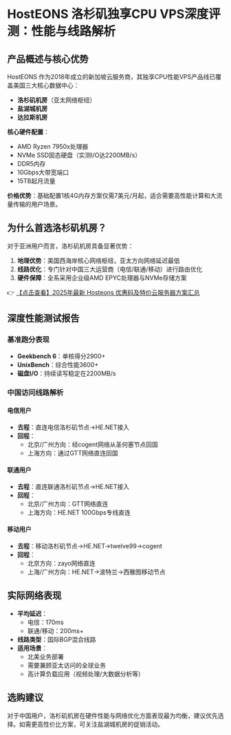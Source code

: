 # HostEONS 洛杉矶独享CPU VPS深度评测：性能与线路解析

## 产品概述与核心优势

HostEONS 作为2018年成立的新加坡云服务商，其独享CPU性能VPS产品线已覆盖美国三大核心数据中心：
- **洛杉矶机房**（亚太网络枢纽）
- **盐湖城机房**
- **达拉斯机房**

**核心硬件配置**：
- AMD Ryzen 7950x处理器
- NVMe SSD固态硬盘（实测I/O达2200MB/s）
- DDR5内存
- 10Gbps大带宽端口
- 15TB起月流量

**价格优势**：基础配置1核4G内存方案仅需7美元/月起，适合需要高性能计算和大流量传输的用户场景。

## 为什么首选洛杉矶机房？

对于亚洲用户而言，洛杉矶机房具备显著优势：
1. **地理优势**：美国西海岸核心网络枢纽，亚太方向网络延迟最低
2. **线路优化**：专门针对中国三大运营商（电信/联通/移动）进行路由优化
3. **硬件保障**：全系采用企业级AMD EPYC处理器与NVMe存储方案

👉 [【点击查看】2025年最新 Hosteons 优惠码及特价云服务器方案汇总](https://bit.ly/hosteons)

## 深度性能测试报告

### 基准跑分表现
- **Geekbench 6**：单核得分2900+
- **UnixBench**：综合性能3600+
- **磁盘I/O**：持续读写稳定在2200MB/s

### 中国访问线路解析
#### 电信用户
- **去程**：直连电信洛杉矶节点→HE.NET接入
- **回程**：
  - 北京/广州方向：经cogent网络从圣何塞节点回国
  - 上海方向：通过GTT网络直连回国

#### 联通用户
- **去程**：直连联通洛杉矶节点→HE.NET接入
- **回程**：
  - 北京/广州方向：GTT网络直连
  - 上海方向：HE.NET 100Gbps专线直连

#### 移动用户
- **去程**：移动洛杉矶节点→HE.NET→twelve99→cogent
- **回程**：
  - 北京方向：zayo网络直连
  - 上海/广州方向：HE.NET→波特兰→西雅图移动节点

## 实际网络表现
- **平均延迟**：
  - 电信：170ms
  - 联通/移动：200ms+
- **线路类型**：国际BGP混合线路
- **适用场景**：
  - 北美业务部署
  - 需要兼顾亚太访问的全球业务
  - 高计算负载应用（视频处理/大数据分析等）

## 选购建议
对于中国用户，洛杉矶机房在硬件性能与网络优化方面表现最为均衡，建议优先选择。如需更高性价比方案，可关注盐湖城机房的促销活动。